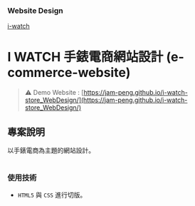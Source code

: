 ### Website Design
[i-watch](https://jam-peng.github.io/i-watch-store_WebDesign/) 
 # I WATCH 手錶電商網站設計 (e-commerce-website)
>⚠ Demo Website : [https://jam-peng.github.io/i-watch-store_WebDesign/](https://jam-peng.github.io/i-watch-store_WebDesign/)

## 專案說明
以手錶電商為主題的網站設計。

#
### 使用技術
- `HTML5` 與 `CSS` 進行切版。
